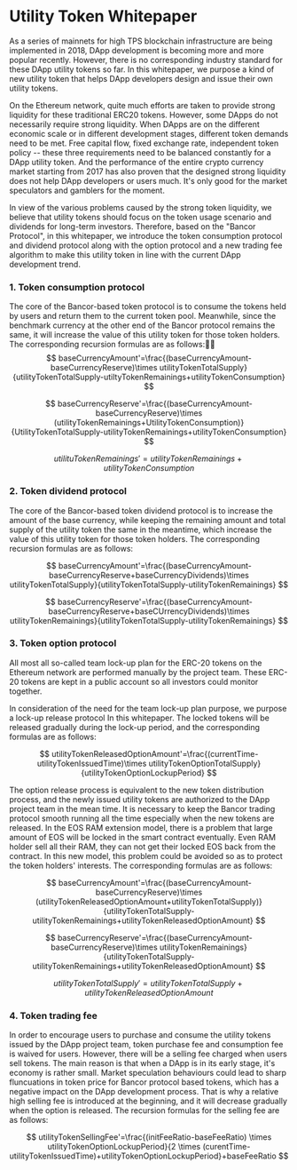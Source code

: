 # **Utility Token Whitepaper**

As a series of mainnets for high TPS  blockchain infrastructure are being implemented in 2018, DApp development is becoming more and more popular recently. However, there is no corresponding industry standard for these DApp utility tokens so far. In this whitepaper, we purpose a kind of new utility token that helps DApp developers design and issue their own utility tokens.

On the Ethereum network, quite much efforts are taken to provide strong liquidity for these traditional ERC20 tokens. However, some DApps do not necessarily require strong liquidity. When DApps are on the different economic scale or in different development stages, different token demands need to be
met. Free capital flow, fixed exchange rate, independent token policy -- these three requirements need to be balanced constantly for a DApp utility token. And the performance of the entire crypto currency market starting from 2017 has also proven that the designed strong liquidity does not help DApp developers or users much. It's only good for the market speculators and gamblers for the moment.

In view of the various problems caused by the strong token liquidity, we believe that utility tokens should focus on the token usage scenario and dividends for long-term investors. Therefore, based on the "Bancor Protocol", in this whitepaper, we introduce the token consumption protocol and dividend protocol along with the option protocol and a new trading fee algorithm to make this utility token in line with the current DApp development trend.

### 1. Token consumption protocol

The core of the Bancor-based token protocol is to consume the tokens held by users and return them to the current token pool. Meanwhile, since the benchmark currency at the other end of the Bancor protocol remains the same, it will increase the value of this utility token for those token holders. The corresponding recursion formulas are as follows:
$$
baseCurrencyAmount'=\frac{(baseCurrencyAmount-baseCurrencyReserve)\times utilityTokenTotalSupply}{utilityTokenTotalSupply-utiltyTokenRemainings+utilityTokenConsumption}
$$

$$
baseCurrencyReserve'=\frac{(baseCurrencyAmount-baseCurrencyReserve)\times (utilityTokenRemainings+UtilityTokenConsumption)}{UtilityTokenTotalSupply-utilityTokenRemainings+utilityTokenConsumption}
$$


$$
utilituTokenRemainings'=utilityTokenRemainings+utilityTokenConsumption
$$



### 2. Token dividend protocol

The core of the Bancor-based token dividend protocol is to increase the amount of the base currency, while keeping the remaining amount and total supply of the utility token the same in the meantime, which increase the value of this utility token for those token holders. The corresponding recursion formulas are as follows:


$$
baseCurrencyAmount'=\frac{(baseCurrencyAmount-baseCurrencyReserve+baseCurrencyDividends)\times utilityTokenTotalSupply}{utilityTokenTotalSupply-utilityTokenRemainings}
$$

$$
baseCurrencyReserve'=\frac{(baseCurrencyAmount-baseCurrencyReserve+baseCUrrencyDividends)\times utilityTokenRemainings}{utilityTokenTotalSupply-utilityTokenRemainings}
$$



### 3. Token option protocol

All most all so-called team lock-up plan for the ERC-20 tokens on the Ethereum network are performed manually by the project team. These ERC-20 tokens are kept in a public account so all investors could monitor together.

In consideration of the need for the team lock-up plan purpose, we purpose a lock-up release protocol In this whitepaper. The locked tokens will be released gradually during the lock-up period, and the corresponding formulas are as follows:


$$
utilityTokenReleasedOptionAmount'=\frac{(currentTime-utilityTokenIssuedTime)\times utilityTokenOptionTotalSupply}{utilityTokenOptionLockupPeriod}
$$



The option release process is equivalent to the new token distribution process, and the newly issued utility tokens are authorized to the DApp project team in the mean time. It is necessary to keep the Bancor trading protocol smooth running all the time especially when the new tokens are released.  In the EOS RAM extension model, there is a problem that large amount of EOS will be locked in the smart contract eventually. Even RAM holder sell all their RAM, they can not get their locked EOS back from the contract. In this new model, this problem could be avoided so as to protect the token holders' interests. The corresponding formulas are as follows:

$$
baseCurrencyAmount'=\frac{(baseCurrencyAmount-baseCurrencyReserve)\times (utilityTokenReleasedOptionAmount+utilityTokenTotalSupply)}{utilityTokenTotalSupply-utilityTokenRemainings+utilityTokenReleasedOptionAmount}
$$

$$
baseCurrencyReserve'=\frac{(baseCurrencyAmount-baseCurrencyReserve)\times utilityTokenRemainings}{utilityTokenTotalSupply-utilityTokenRemainings+utilityTokenReleasedOptionAmount}
$$

$$
utilityTokenTotalSupply'=utilityTokenTotalSupply+utilityTokenReleasedOptionAmount
$$



### 4. Token trading fee

In order to encourage users to purchase and consume the utility tokens issued by the DApp project team, token purchase fee and consumption fee is waived for users.  However, there will be a selling fee charged when users sell tokens. The main reason is that when a DApp is in its early stage, it's economy is rather small. Market speculation behaviours could lead to sharp fluncuations in token price for Bancor protocol based tokens, which has a negative impact on the DApp development process. That is why a relative high selling fee is introduced at the beginning, and it will decrease gradually when the option is released. The recursion formulas for the selling fee are as follows:


$$
utilityTokenSellingFee'=\frac{(initFeeRatio-baseFeeRatio) \times utilityTokenOptionLockupPeriod}{2 \times (curentTime-utilityTokenIssuedTime)+utilityTokenOptionLockupPeriod}+baseFeeRatio
$$
